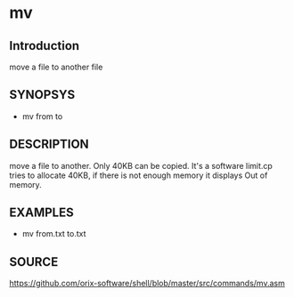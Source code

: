 # mv

## Introduction

move a file to another file

## SYNOPSYS

+ mv from to

## DESCRIPTION

move a file to another. Only 40KB can be copied. It's a software limit.cp tries to allocate 40KB, if there is not enough memory it displays Out of memory.

## EXAMPLES

+ mv from.txt to.txt

## SOURCE

https://github.com/orix-software/shell/blob/master/src/commands/mv.asm
